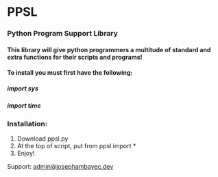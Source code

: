 # PPSL
### Python Program Support Library

#### This library will give python programmers a multitude of standard and extra functions for their scripts and programs!

#### To install you must first have the following:
##### import sys
##### import time

### Installation:

1. Download ppsl.py
2. At the top of script, put from ppsl import *
3. Enjoy!

Support: admin@josephambayec.dev
